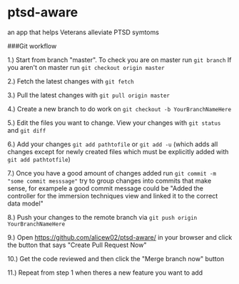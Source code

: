 # ptsd-aware
 an app that helps Veterans alleviate PTSD symtoms


###Git workflow

1.) Start from branch "master". To check you are on master run `git branch`
  If you aren't on master run `git checkout origin master`

2.) Fetch the latest changes with `git fetch`

3.) Pull the latest changes with `git pull origin master`

4.) Create a new branch to do work on `git checkout -b YourBranchNameHere`

5.) Edit the files you want to change. View your changes with `git status` and `git diff`

6.) Add your changes `git add pathtofile` or `git add -u` (which adds all changes except for newly created files which must be explicitly added with `git add pathtotfile`)

7.) Once you have a good amount of changes added run `git commit -m "some commit messsage"` try to group changes into commits that make sense, for exampele a good commit message could be "Added the controller for the immersion techniques view and linked it to the correct data model"

8.) Push your changes to the remote branch via `git push origin YourBranchNameHere`

9.) Open https://github.com/alicew02/ptsd-aware/ in your browser and click the button that says "Create Pull Request Now"

10.) Get the code reviewed and then click the "Merge branch now" button

11.) Repeat from step 1 when theres a new feature you want to add
